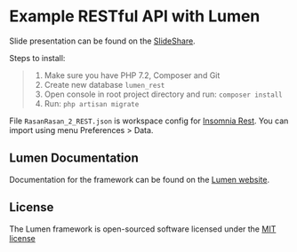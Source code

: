 # Example RESTful API with Lumen 

Slide presentation can be found on the [SlideShare](https://www.slideshare.net/roeswb/rest-lumen).

Steps to install:
> 1. Make sure you have PHP 7.2, Composer and Git
> 2. Create new database `lumen_rest`
> 3. Open console in root project directory and run: `composer install`
> 4. Run: `php artisan migrate`

File `RasanRasan_2_REST.json` is workspace config for [Insomnia Rest](https://insomnia.rest/). You can import using menu Preferences > Data.

## Lumen Documentation

Documentation for the framework can be found on the [Lumen website](http://lumen.laravel.com/docs).

## License

The Lumen framework is open-sourced software licensed under the [MIT license](http://opensource.org/licenses/MIT)
